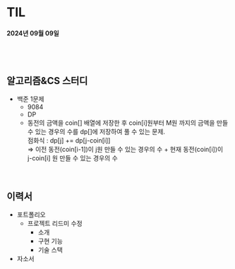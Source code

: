 # TIL
#### 2024년 09월 09일

<br>
<br>

## 알고리즘&CS 스터디
- 백준 1문제
    - 9084
    - DP
    - 동전의 금액을 coin[] 배열에 저장한 후 coin[i]원부터 M원 까지의 금액을 만들 수 있는 경우의 수를 dp[]에 저장하여 풀 수 있는 문제.  
    점화식 : dp[j] += dp[j-coin[i]]  
    => 이전 동전(coin[i-1])이 j원 만들 수 있는 경우의 수 + 현재 동전(coin[i])이 j-coin[i] 원 만들 수 있는 경우의 수

<br>

## 이력서
- 포트폴리오
    - 프로젝트 리드미 수정
        - 소개
        - 구현 기능
        - 기술 스택
- 자소서
